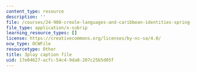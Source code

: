 ```yaml
---
content_type: resource
description: ''
file: /courses/24-908-creole-languages-and-caribbean-identities-spring-2017/17e04627acfc54c49da8207c25b5d05f_fh1bvrJN4Fc.vtt
file_type: application/x-subrip
learning_resource_types: []
license: https://creativecommons.org/licenses/by-nc-sa/4.0/
ocw_type: OCWFile
resourcetype: Other
title: 3play caption file
uid: 17e04627-acfc-54c4-9da8-207c25b5d05f
---
```

